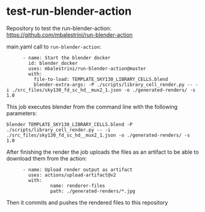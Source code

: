 # test-run-blender-action

Repository to test the run-blender-action: https://github.com/mbalestrini/run-blender-action

main.yaml call to `run-blender-action`:
```
      - name: Start the blender docker
        id: blender_docker
        uses: mbalestrini/run-blender-action@master
        with:
          file-to-load: TEMPLATE_SKY130_LIBRARY_CELLS.blend
          blender-extra-args: -P ./scripts/library_cell_render.py -- -i ./src_files/sky130_fd_sc_hd__mux2_1.json -o ./generated-renders/ -s 1.0
```

This job executes blender from the command line with the following parameters:

`blender TEMPLATE_SKY130_LIBRARY_CELLS.blend -P ./scripts/library_cell_render.py -- -i ./src_files/sky130_fd_sc_hd__mux2_1.json -o ./generated-renders/ -s 1.0`

After finishing the render the job uploads the files as an artifact to be able to download them from the action:
```
      - name: Upload render output as artifact
        uses: actions/upload-artifact@v2
        with:
                name: renderer-files
                path: ./generated-renders/*.jpg
```

Then it commits and pushes the rendered files to this repository




